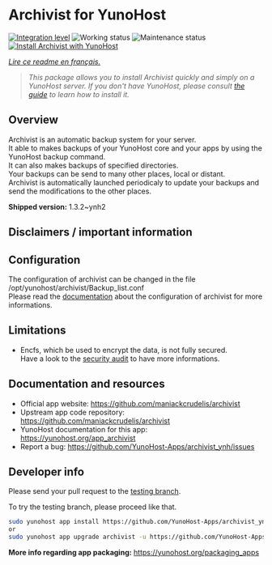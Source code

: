 <!--
N.B.: This README was automatically generated by https://github.com/YunoHost/apps/tree/master/tools/README-generator
It shall NOT be edited by hand.
-->

# Archivist for YunoHost

[![Integration level](https://dash.yunohost.org/integration/archivist.svg)](https://dash.yunohost.org/appci/app/archivist) ![Working status](https://ci-apps.yunohost.org/ci/badges/archivist.status.svg) ![Maintenance status](https://ci-apps.yunohost.org/ci/badges/archivist.maintain.svg)  
[![Install Archivist with YunoHost](https://install-app.yunohost.org/install-with-yunohost.svg)](https://install-app.yunohost.org/?app=archivist)

*[Lire ce readme en français.](./README_fr.md)*

> *This package allows you to install Archivist quickly and simply on a YunoHost server.
If you don't have YunoHost, please consult [the guide](https://yunohost.org/#/install) to learn how to install it.*

## Overview

Archivist is an automatic backup system for your server.  
It able to makes backups of your YunoHost core and your apps by using the YunoHost backup command.  
It can also makes backups of specified directories.  
Your backups can be send to many other places, local or distant.  
Archivist is automatically launched periodicaly to update your backups and send the modifications to the other places.



**Shipped version:** 1.3.2~ynh2
## Disclaimers / important information

## Configuration

The configuration of archivist can be changed in the file /opt/yunohost/archivist/Backup_list.conf  
Please read the [documentation](https://github.com/maniackcrudelis/archivist/blob/master/Configuration.md) about the configuration of archivist for more informations.

## Limitations

* Encfs, which be used to encrypt the data, is not fully secured.  
Have a look to the [security audit](https://defuse.ca/audits/encfs.htm) to have more informations.


## Documentation and resources

* Official app website: <https://github.com/maniackcrudelis/archivist>
* Upstream app code repository: <https://github.com/maniackcrudelis/archivist>
* YunoHost documentation for this app: <https://yunohost.org/app_archivist>
* Report a bug: <https://github.com/YunoHost-Apps/archivist_ynh/issues>

## Developer info

Please send your pull request to the [testing branch](https://github.com/YunoHost-Apps/archivist_ynh/tree/testing).

To try the testing branch, please proceed like that.

``` bash
sudo yunohost app install https://github.com/YunoHost-Apps/archivist_ynh/tree/testing --debug
or
sudo yunohost app upgrade archivist -u https://github.com/YunoHost-Apps/archivist_ynh/tree/testing --debug
```

**More info regarding app packaging:** <https://yunohost.org/packaging_apps>
